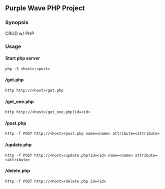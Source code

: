 ## Purple Wave PHP Project

### Synopsis

CRUD w/ PHP

### Usage

#### Start php server

    php -S <host>:<port>
    
#### /get.php

    http http://<host>/get.php
    
#### /get_one.php

    http http://<host>/get_one.php?id=<id>

#### /post.php

    http -f POST http://<host>/post.php name=<name> attribute=<attribute>
    
#### /update.php

    http -f POST http://<host>/update.php?id=<id> name=<name> attribute=<attribute>
    
#### /delete.php

    http -f POST http://<host>/delete.php id=<id>